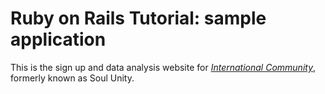# Ruby on Rails Tutorial: sample application

This is the sign up and data analysis website for [*International Community*](http://www.facebook.com/groups/214193508621459/), formerly known as Soul Unity.
